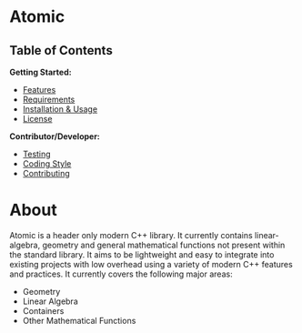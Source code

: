 # Atomic

## Table of Contents

**Getting Started:**
* [Features](https://github.com/james-d12/Atomic/wiki/Features)
* [Requirements](https://github.com/james-d12/Atomic/wiki/Requirements)
* [Installation & Usage](https://github.com/james-d12/Atomic/wiki/Installation-&-Usage)
* [License](https://github.com/james-d12/Atomic/wiki/License)

**Contributor/Developer:**
* [Testing](https://github.com/james-d12/Atomic/wiki/Testing)
* [Coding Style](https://github.com/james-d12/Atomic/wiki/Coding-Style)
* [Contributing](https://github.com/james-d12/Atomic/wiki/Contributing)

# **About**
Atomic is a header only modern C++ library. It currently contains linear-algebra, geometry and general mathematical functions not present within the standard library. It aims to be lightweight and easy to integrate into existing projects with low overhead using a variety of modern C++ features and practices. It currently covers the following major areas:

- Geometry
- Linear Algebra
- Containers
- Other Mathematical Functions
